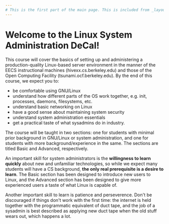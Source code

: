 ```yaml
---
# This is the first part of the main page. This is included from _layouts/home.html.
---
```

# Welcome to the Linux System Administration DeCal!
This course will cover the basics of setting up and administering a
production-quality Linux-based server environment in the manner of the EECS
instructional machines (hivexx.cs.berkeley.edu) and those of the Open Computing
Facility (tsunami.ocf.berkeley.edu). By the end of this course, we expect you to:

* be comfortable using GNU/Linux
* understand how different parts of the OS work together,
  e.g. init, processes, daemons, filesystems, etc.
* understand basic networking on Linux
* have a good sense about maintaining system security
* understand system administration essentials
* get a practical taste of what sysadmins do in industry.

The course will be taught in two sections: one for students with minimal
prior background in GNU/Linux or system administration, and one for
students with more background/experience in the same. The sections are
titled Basic and Advanced, respectively.

An important skill for system administrators is the **willingness to learn
quickly** about new and unfamiliar technologies, so while we expect many
students will have a CS background, **the only real prerequisite is a desire
to learn**. The Basic section has been designed to introduce new users to Linux,
and the Advanced section has been designed to give more experienced users a
taste of what Linux is capable of.

Another important skill to learn is patience and perseverence.
Don't be discouraged if things don't work with the first time: the internet
is held together with the programmatic equivalent of duct tape, and the job
of a sysadmin is best described as applying new duct tape when the old stuff
wears out, which happens a lot.
